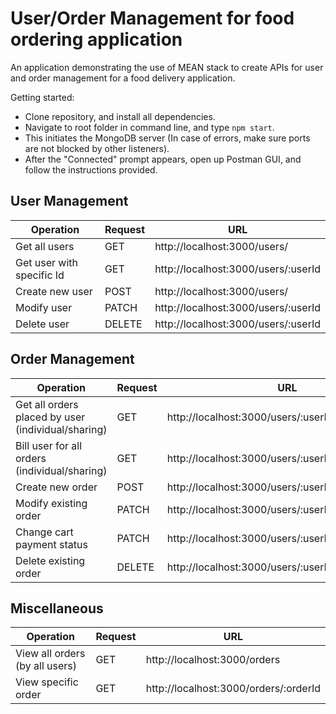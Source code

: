 # User/Order Management for food ordering application

An application demonstrating the use of MEAN stack to create APIs for user and order management for a food delivery application.

Getting started: 
- Clone repository, and install all dependencies.
- Navigate to root folder in command line, and type `npm start`.
- This initiates the MongoDB server (In case of errors, make sure ports are not blocked by other listeners). 
- After the "Connected" prompt appears, open up Postman GUI, and follow the instructions provided.  

## User Management
Operation | Request | URL
--------- | --------|----
Get all users | GET | http://localhost:3000/users/
Get user with specific Id | GET | http://localhost:3000/users/:userId    
Create new user | POST | http://localhost:3000/users/
Modify user | PATCH | http://localhost:3000/users/:userId
Delete user | DELETE | http://localhost:3000/users/:userId

## Order Management
Operation | Request | URL
--------- | --------|----
Get all orders placed by user (individual/sharing) | GET | http://localhost:3000/users/:userId/orders
Bill user for all orders (individual/sharing) | GET | http://localhost:3000/users/:userId/checkout
Create new order | POST | http://localhost:3000/users/:userId/orders/
Modify existing order | PATCH | http://localhost:3000/users/:userId/orders/:orderId
Change cart payment status | PATCH | http://localhost:3000/users/:userId/cart/:cartId
Delete existing order | DELETE | http://localhost:3000/users/:userId/orders/:orderId


## Miscellaneous

Operation | Request | URL
--------- | --------|----
View all orders (by all users) | GET | http://localhost:3000/orders
View specific order | GET | http://localhost:3000/orders/:orderId
